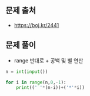 ## 문제 출처

- https://boj.kr/2441

## 문제 풀이

- range 반대로 + 공백 및 별 연산

```python
n = int(input())

for i in range(n,0,-1):
    print((' '*(n-i))+('*'*i))
```
